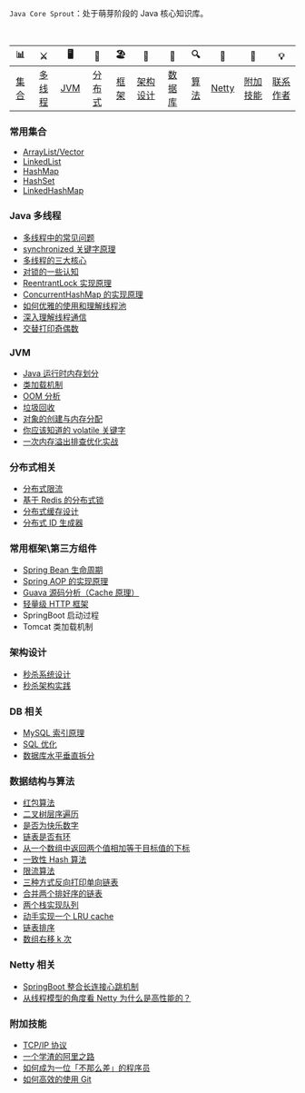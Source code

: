 



`Java Core Sprout`：处于萌芽阶段的 Java 核心知识库。


<br/>


| 📊 |⚔️ | 🖥 | 🚏 | 🏖  | 🌁| 📮 | 🔍 | 🚀 | 🌈 |💡
| :--------: | :---------: | :---------: | :---------: | :---------: | :---------:| :---------: | :-------: | :-------:| :------:|:------:|
| [集合](#常用集合) | [多线程](#java-多线程)|[JVM](#jvm) | [分布式](#分布式相关) |[框架](#常用框架第三方组件)|[架构设计](#架构设计)| [数据库](#db-相关) |[算法](#数据结构与算法)|[Netty](#netty-相关)| [附加技能](#附加技能)|[联系作者](#联系作者) |



### 常用集合
- [ArrayList/Vector](./MD/ArrayList.md)
- [LinkedList](./MD/LinkedList.md)
- [HashMap](./MD/HashMap.md)
- [HashSet](./MD/collection/HashSet.md)
- [LinkedHashMap](./MD/collection/LinkedHashMap.md)

### Java 多线程
- [多线程中的常见问题](./MD/Thread-common-problem.md)
- [synchronized 关键字原理](./MD/Synchronize.md)
- [多线程的三大核心](./MD/Threadcore.md)
- [对锁的一些认知](./MD/Java-lock.md)
- [ReentrantLock 实现原理 ](./MD/ReentrantLock.md)
- [ConcurrentHashMap 的实现原理](./MD/ConcurrentHashMap.md)
- [如何优雅的使用和理解线程池](./MD/ThreadPoolExecutor.md)
- [深入理解线程通信](./MD/concurrent/thread-communication.md)
- [交替打印奇偶数](./src/main/java/com/crossoverjie/actual/TwoThread.java)

### JVM
- [Java 运行时内存划分](./MD/MemoryAllocation.md)
-  [类加载机制](./MD/ClassLoad.md)
-  [OOM 分析](./MD/OOM-analysis.md)
- [垃圾回收](./MD/GarbageCollection.md)
- [对象的创建与内存分配](./MD/newObject.md)
- [你应该知道的 volatile 关键字](./MD/concurrent/volatile.md)
- [一次内存溢出排查优化实战](https://crossoverjie.top/2018/08/29/java-senior/OOM-Disruptor/)

### 分布式相关

- [分布式限流](http://crossoverjie.top/2018/04/28/sbc/sbc7-Distributed-Limit/)
- [基于 Redis 的分布式锁](http://crossoverjie.top/2018/03/29/distributed-lock/distributed-lock-redis/)
- [分布式缓存设计](./MD/Cache-design.md)
- [分布式 ID 生成器](./MD/ID-generator.md)

### 常用框架\第三方组件

- [Spring Bean 生命周期](./MD/spring/spring-bean-lifecycle.md)
- [Spring AOP 的实现原理](./MD/SpringAOP.md) 
- [Guava 源码分析（Cache 原理）](https://crossoverjie.top/2018/06/13/guava/guava-cache/)
- [轻量级 HTTP 框架](https://github.com/crossoverJie/cicada)
- SpringBoot 启动过程
- Tomcat 类加载机制


### 架构设计
- [秒杀系统设计](./MD/Spike.md)
- [秒杀架构实践](http://crossoverjie.top/2018/05/07/ssm/SSM18-seconds-kill/)

### DB 相关

- [MySQL 索引原理](./MD/MySQL-Index.md)
- [SQL 优化](./MD/SQL-optimization.md)
- [数据库水平垂直拆分](./MD/DB-split.md)

### 数据结构与算法
- [红包算法](./src/main/java/com/crossoverjie/red/RedPacket.java)
- [二叉树层序遍历](./src/main/java/com/crossoverjie/algorithm/BinaryNode.java#L76-L101)
- [是否为快乐数字](./src/main/java/com/crossoverjie/algorithm/HappyNum.java#L38-L55)
- [链表是否有环](./src/main/java/com/crossoverjie/algorithm/LinkLoop.java#L32-L59)
- [从一个数组中返回两个值相加等于目标值的下标](./src/main/java/com/crossoverjie/algorithm/TwoSum.java#L38-L59)
- [一致性 Hash 算法](./MD/Consistent-Hash.md)
- [限流算法](./MD/Limiting.md)
- [三种方式反向打印单向链表](./src/main/java/com/crossoverjie/algorithm/ReverseNode.java)
- [合并两个排好序的链表](./src/main/java/com/crossoverjie/algorithm/MergeTwoSortedLists.java)
- [两个栈实现队列](./src/main/java/com/crossoverjie/algorithm/TwoStackQueue.java)
- [动手实现一个 LRU cache](http://crossoverjie.top/2018/04/07/algorithm/LRU-cache/)
- [链表排序](./src/main/java/com/crossoverjie/algorithm/LinkedListMergeSort.java)
- [数组右移 k 次](./src/main/java/com/crossoverjie/algorithm/ArrayKShift.java)

### Netty 相关
- [SpringBoot 整合长连接心跳机制](https://crossoverjie.top/2018/05/24/netty/Netty(1)TCP-Heartbeat/)
- [从线程模型的角度看 Netty 为什么是高性能的？](https://crossoverjie.top/2018/07/04/netty/Netty(2)Thread-model/)

### 附加技能

- [TCP/IP 协议](./MD/TCP-IP.md)
- [一个学渣的阿里之路](https://crossoverjie.top/2018/06/21/personal/Interview-experience/)
- [如何成为一位「不那么差」的程序员](https://crossoverjie.top/2018/08/12/personal/how-to-be-developer/)
- [如何高效的使用 Git](./MD/additional-skills/how-to-use-git-efficiently.md)



